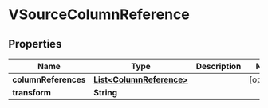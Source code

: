 

# VSourceColumnReference


## Properties

| Name | Type | Description | Notes |
|------------ | ------------- | ------------- | -------------|
|**columnReferences** | [**List&lt;ColumnReference&gt;**](ColumnReference.md) |  |  [optional] |
|**transform** | **String** |  |  |



